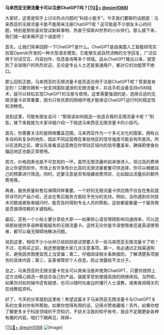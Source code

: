 **马来西亚无限流量卡可以注册ChatGPT吗？[[TG💪+ @esim1088](https://t.me/s/esim1088)]**

大家好，这里是知乎上讨论热点问题的“科技小能手”。今天我们要聊的话题是：马来西亚的无限流量卡能不能用来注册ChatGPT呢？这可能是不少朋友关心的问题，特别是那些喜欢尝试新鲜事物、热衷于探索AI世界的小伙伴们。那么接下来，我们就一起来揭开这个谜底吧！

首先，让我们简单回顾一下ChatGPT是什么。ChatGPT是由美国人工智能研究实验室OpenAI开发的一种大型语言模型，它能够生成自然流畅的文字回复，广泛应用于对话交互、内容创作、信息查询等多个领域。自从ChatGPT推出以来，就受到了全球用户的热烈欢迎，无论是专业人士还是普通用户，都对它的功能赞不绝口。

那么回到正题，马来西亚的无限流量卡是否适合用于注册ChatGPT呢？答案是肯定的！只要你拥有一张支持国际漫游的无限流量卡，并且手机设备支持eSIM技术，就可以轻松实现ChatGPT的注册与使用。这里需要强调的是，选择合适的无限流量卡非常重要，因为只有优质的网络环境才能保证ChatGPT运行时的稳定性和流畅性。

说到这里，可能有朋友会问：“那我该如何挑选一张适合我的无限流量卡呢？”别急，接下来我就为大家详细介绍一下挑选马来西亚无限流量卡的小技巧。

首先，你需要关注的是网络覆盖范围。马来西亚作为一个多元文化的国家，拥有众多岛屿和复杂的地形，因此不同运营商在某些地区的信号强度可能会有所差异。所以在选购之前，建议先查看该运营商在你常驻区域内的信号覆盖率，确保即使身处偏远地区也能正常使用。

其次，价格因素也是不可忽视的一环。虽然无限流量听起来很诱人，但过高的费用会让你望而却步。市场上有许多性价比高的无限流量套餐可供选择，你可以根据自己的预算进行筛选。同时，还要注意是否有隐藏收费项目，比如超出流量后的额外费用等。

再者，服务质量和售后保障同样重要。一个好的无限流量卡供应商不仅会在售前提供详尽的产品介绍，还会在售后服务方面给予充分的支持。例如，当你遇到任何技术问题或者账单疑问时，能否及时得到专业人员的帮助，这些都是衡量一个服务商是否值得信赖的关键指标。

最后，还有一个小贴士要分享给大家——如果担心语言障碍影响沟通效率，可以选择那些提供多语种客服服务的无限流量卡。这样无论你是华语使用者还是英语使用者，都可以毫无障碍地解决问题。

说到这里，相信不少小伙伴已经跃跃欲试想要入手一张马来西亚无限流量卡了吧！不过，在购买之前，我还想提醒大家几点注意事项。第一，务必通过正规渠道购买，避免因贪图便宜而上当受骗；第二，仔细阅读相关条款细则，了解清楚各项服务的具体内容；第三，妥善保管好个人信息，防止泄露给不法分子。

总之，马来西亚的无限流量卡完全可以用来注册并使用ChatGPT，只要你按照上述方法精心挑选一款适合自己的产品，就能享受到便捷高效的网络体验。当然啦，如果你对如何操作还有疑惑，也可以随时向身边的懂行人士请教，或者查阅相关的在线教程资料。

好了，今天的分享就到这里啦！希望这篇关于马来西亚无限流量卡与ChatGPT关系的文章对你有所帮助。如果你觉得有用的话，记得点赞收藏哦！另外，如果你想了解更多关于科技领域的干货知识，不妨关注我的知乎账号，我会不定期更新各种有趣的内容。咱们下期再见，拜拜~

[[TG💪+ @esim1088](https://t.me/s/esim1088) ![Image](https://i.postimg.cc/4NQfJmqS/Snipaste-2025-05-13-00-14-12.png)]